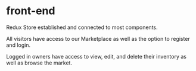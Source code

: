 # front-end

Redux Store established and connected to most components.

All visitors have access to our Marketplace as well as the option to register and login.

Logged in owners have access to view, edit, and delete their inventory as well as browse the market.